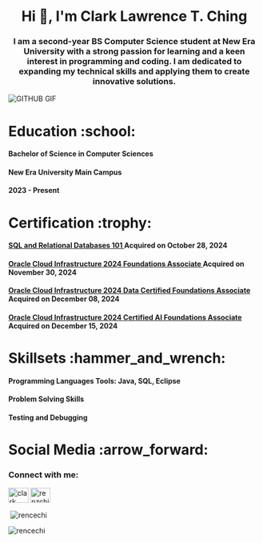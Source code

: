 <h1 align="center">Hi 👋, I'm Clark Lawrence T. Ching</h1>

<h3 align="center">I am a second-year BS Computer Science student at New Era University with a strong passion for learning and a keen interest in programming and coding. I am dedicated to expanding my technical skills and applying them to create innovative solutions.</h3>

![GITHUB GIF](https://github.com/user-attachments/assets/7f44d6c1-2342-4a54-aa0a-b04c4a7d82f9)


<h1 align="left">Education :school: </h1>
<h4 align="left">Bachelor of Science in Computer Sciences</h4>
<h4 align="left">New Era University Main Campus</h4>
<h4 align="left">2023 - Present</h4>


<h1 align="left">Certification :trophy: </h1>
<h4><a href="https://courses.cognitiveclass.ai/certificates/b1325463ff5d4242b177bfe5270cf61c">SQL and Relational Databases 101 </a><a> Acquired on October 28, 2024</a></h4>
<h4><a href="https://catalog-education.oracle.com/ords/certview/sharebadge?id=FC50D0067EC6A7EE8F19B7F35D08296AB67F220AD1F72CC8CB230ADE98C74904">Oracle Cloud Infrastructure 2024 Foundations Associate </a><a> Acquired on November 30, 2024</a></h4>
<h4><a href="https://catalog-education.oracle.com/ords/certview/sharebadge?id=FC50D0067EC6A7EE8F19B7F35D08296ABB4F469CEA8B452E050EF9E2E1F565B1&fbclid=IwY2xjawHDuF9leHRuA2FlbQIxMQABHVO9B2KzwmVjPTbcSyQ7YdJjkijtNRlCGtNK0D4sasEAmfuRwZ2mRfBpjw_aem_mB4Zg-t7Q087h4RaxL00UA">Oracle Cloud Infrastructure 2024 Data Certified Foundations Associate </a><a> Acquired on December 08, 2024</a></h4>
<h4><a href="https://catalog-education.oracle.com/ords/certview/sharebadge?id=8F728FC122467917CD3CA931FE5D3F1A989A6C4F75A5DA7291198F925F45FBAB&fbclid=IwY2xjawHLtPtleHRuA2FlbQIxMQABHVdSciJpxEzA1kuBLbqyaNwADqBRdICjDHKynUCYWy8fxAWnQ7L70RaGfg_aem_R3Jj1HPpQaIo-OzFHxPDHg">Oracle Cloud Infrastructure 2024 Certified AI Foundations Associate </a><a> 
Acquired on December 15, 2024</a></h4>

<h1 align="left">Skillsets :hammer_and_wrench: </h1>
<h4 align="left">Programming Languages Tools: Java, SQL, Eclipse </h4>
<h4 align="left">Problem Solving Skills </h4>
<h4 align="left">Testing and Debugging </h4>

<h1 align="left">Social Media :arrow_forward: </h1>
<h3 align="left">Connect with me:</h3>
<p align="left">
<a href="https://fb.com/clark lawrence" target="blank"><img align="center" src="https://raw.githubusercontent.com/rahuldkjain/github-profile-readme-generator/master/src/images/icons/Social/facebook.svg" alt="clark lawrence" height="30" width="40" /></a>
<a href="https://instagram.com/renzching_" target="blank"><img align="center" src="https://raw.githubusercontent.com/rahuldkjain/github-profile-readme-generator/master/src/images/icons/Social/instagram.svg" alt="renzching_" height="30" width="40" /></a>
</p>

<p>&nbsp;<img align="center" src="https://github-readme-stats.vercel.app/api?username=rencechi&show_icons=true&locale=en" alt="rencechi" /></p>

<p><img align="center" src="https://github-readme-streak-stats.herokuapp.com/?user=rencechi&" alt="rencechi" /></p>
